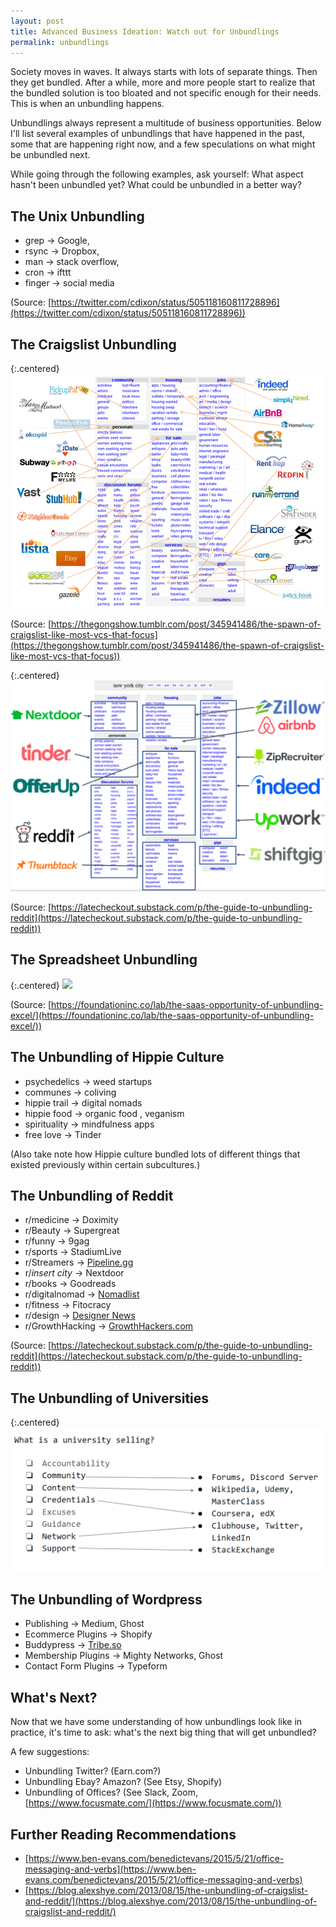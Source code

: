 ```yaml
---
layout: post
title: Advanced Business Ideation: Watch out for Unbundlings
permalink: unbundlings
---
```



Society moves in waves.  It always starts with lots of separate things. Then they get bundled. After a while, more and more people start to realize that the bundled solution is too bloated and not specific enough for their needs. This is when an unbundling happens. 

Unbundlings always represent a multitude of business opportunities. Below I'll list several examples of unbundlings that have happened in the past, some that are happening right now, and a few speculations on what might be unbundled next. 

While going through the following examples, ask yourself:  What aspect hasn't been unbundled yet? What could be unbundled in a better way?

## The Unix **Unbundling**

- grep → Google,
- rsync → Dropbox,
- man → stack overflow,
- cron → ifttt
- finger → social media

(Source: [https://twitter.com/cdixon/status/505118160811728896](https://twitter.com/cdixon/status/505118160811728896))

## The Craigslist Unbundling

{:.centered}
![](/images/craigslistverticals.png)

(Source: [https://thegongshow.tumblr.com/post/345941486/the-spawn-of-craigslist-like-most-vcs-that-focus](https://thegongshow.tumblr.com/post/345941486/the-spawn-of-craigslist-like-most-vcs-that-focus))

{:.centered}
![](/images/craigslistverticals2.png)

(Source: [https://latecheckout.substack.com/p/the-guide-to-unbundling-reddit](https://latecheckout.substack.com/p/the-guide-to-unbundling-reddit))

## The Spreadsheet Unbundling

{:.centered}
![](/images/spreadsheetverticals.jpg)

(Source: [https://foundationinc.co/lab/the-saas-opportunity-of-unbundling-excel/](https://foundationinc.co/lab/the-saas-opportunity-of-unbundling-excel/))

## **The Unbundling of Hippie Culture**

- psychedelics → weed startups
- communes → coliving
- hippie trail → digital nomads
- hippie food  → organic food , veganism
- spirituality → mindfulness apps
- free love → Tinder

(Also take note how Hippie culture bundled lots of different things that existed previously within certain subcultures.)

## The Unbundling of Reddit

- r/medicine → Doximity
- r/Beauty -> Supergreat
- r/funny → 9gag
- r/sports → StadiumLive
- r/Streamers → [Pipeline.gg](http://pipeline.gg/)
- r/*insert city* → Nextdoor
- r/books → Goodreads
- r/digitalnomad → [Nomadlist](https://nomadlist.com)
- r/fitness → Fitocracy
- r/design → [Designer News](https://www.designernews.co/)
- r/GrowthHacking → [GrowthHackers.com](https://growthhackers.com)




(Source: [https://latecheckout.substack.com/p/the-guide-to-unbundling-reddit](https://latecheckout.substack.com/p/the-guide-to-unbundling-reddit))

## The Unbundling of Universities


{:.centered}
![](/images/universityverticals.png)

## The Unbundling of Wordpress

- Publishing → Medium, Ghost
- Ecommerce Plugins → Shopify
- Buddypress → [Tribe.so](https://tribe.so/)
- Membership Plugins → Mighty Networks, Ghost
- Contact Form Plugins → Typeform

## What's Next?

Now that we have some understanding of how unbundlings look like in practice, it's time to ask: what's the next big thing that will get unbundled?

A few suggestions:

- Unbundling Twitter? (Earn.com?)
- Unbundling Ebay? Amazon? (See Etsy, Shopify)
- Unbundling of Offices? (See Slack, Zoom, [https://www.focusmate.com/](https://www.focusmate.com/))

## **Further Reading Recommendations**

- [https://www.ben-evans.com/benedictevans/2015/5/21/office-messaging-and-verbs](https://www.ben-evans.com/benedictevans/2015/5/21/office-messaging-and-verbs)
- [https://blog.alexshye.com/2013/08/15/the-unbundling-of-craigslist-and-reddit/](https://blog.alexshye.com/2013/08/15/the-unbundling-of-craigslist-and-reddit/)